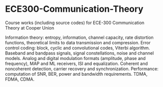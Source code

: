 # ECE300-Communication-Theory
Course works (including source codes) for ECE-300 Communication Theory at Cooper Union

Information theory: entropy, information, channel capacity, rate distortion functions, theoretical limits to data transmission and compression. Error control coding: block, cyclic and convolutional codes, Viterbi algorithm. Baseband and bandpass signals, signal constellations, noise and channel models. Analog and digital modulation formats (amplitude, phase and frequency), MAP and ML receivers, ISI and equalization. Coherent and noncoherent detection, carrier recovery and synchronization. Performance: computation of SNR, BER, power and bandwidth requirements. TDMA, FDMA, CDMA.
